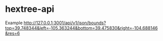 # hextree-api

Example <http://127.0.0.1:3001/api/v1/json/bounds?top=39.748344&left=-105.363244&bottom=39.475830&right=-104.688146&res=6>



